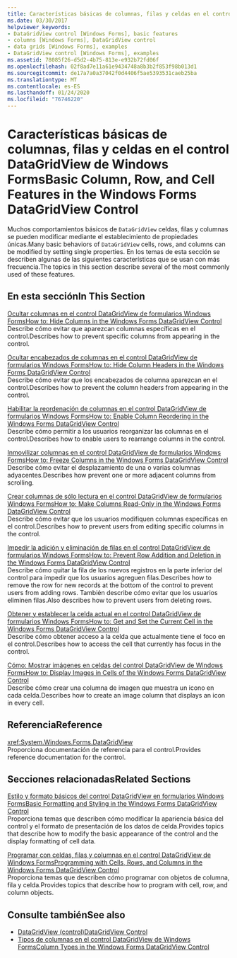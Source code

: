 ```yaml
---
title: Características básicas de columnas, filas y celdas en el control DataGridView
ms.date: 03/30/2017
helpviewer_keywords:
- DataGridView control [Windows Forms], basic features
- columns [Windows Forms], DataGridView control
- data grids [Windows Forms], examples
- DataGridView control [Windows Forms], examples
ms.assetid: 78085f26-d5d2-4b75-813e-e932b72fd06f
ms.openlocfilehash: 02f8ad7e11a61e9434748a8b3b2f853f98b013d1
ms.sourcegitcommit: de17a7a0a37042f0d4406f5ae5393531caeb25ba
ms.translationtype: MT
ms.contentlocale: es-ES
ms.lasthandoff: 01/24/2020
ms.locfileid: "76746220"
---
```

# <a name="basic-column-row-and-cell-features-in-the-windows-forms-datagridview-control"></a><span data-ttu-id="d84cd-102">Características básicas de columnas, filas y celdas en el control DataGridView de Windows Forms</span><span class="sxs-lookup"><span data-stu-id="d84cd-102">Basic Column, Row, and Cell Features in the Windows Forms DataGridView Control</span></span>
<span data-ttu-id="d84cd-103">Muchos comportamientos básicos de `DataGridView` celdas, filas y columnas se pueden modificar mediante el establecimiento de propiedades únicas.</span><span class="sxs-lookup"><span data-stu-id="d84cd-103">Many basic behaviors of `DataGridView` cells, rows, and columns can be modified by setting single properties.</span></span> <span data-ttu-id="d84cd-104">En los temas de esta sección se describen algunas de las siguientes características que se usan con más frecuencia.</span><span class="sxs-lookup"><span data-stu-id="d84cd-104">The topics in this section describe several of the most commonly used of these features.</span></span>  
  
## <a name="in-this-section"></a><span data-ttu-id="d84cd-105">En esta sección</span><span class="sxs-lookup"><span data-stu-id="d84cd-105">In This Section</span></span>  
 [<span data-ttu-id="d84cd-106">Ocultar columnas en el control DataGridView de formularios Windows Forms</span><span class="sxs-lookup"><span data-stu-id="d84cd-106">How to: Hide Columns in the Windows Forms DataGridView Control</span></span>](how-to-hide-columns-in-the-windows-forms-datagridview-control.md)  
 <span data-ttu-id="d84cd-107">Describe cómo evitar que aparezcan columnas específicas en el control.</span><span class="sxs-lookup"><span data-stu-id="d84cd-107">Describes how to prevent specific columns from appearing in the control.</span></span>  
  
 [<span data-ttu-id="d84cd-108">Ocultar encabezados de columnas en el control DataGridView de formularios Windows Forms</span><span class="sxs-lookup"><span data-stu-id="d84cd-108">How to: Hide Column Headers in the Windows Forms DataGridView Control</span></span>](how-to-hide-column-headers-in-the-windows-forms-datagridview-control.md)  
 <span data-ttu-id="d84cd-109">Describe cómo evitar que los encabezados de columna aparezcan en el control.</span><span class="sxs-lookup"><span data-stu-id="d84cd-109">Describes how to prevent the column headers from appearing in the control.</span></span>  
  
 [<span data-ttu-id="d84cd-110">Habilitar la reordenación de columnas en el control DataGridView de formularios Windows Forms</span><span class="sxs-lookup"><span data-stu-id="d84cd-110">How to: Enable Column Reordering in the Windows Forms DataGridView Control</span></span>](how-to-enable-column-reordering-in-the-windows-forms-datagridview-control.md)  
 <span data-ttu-id="d84cd-111">Describe cómo permitir a los usuarios reorganizar las columnas en el control.</span><span class="sxs-lookup"><span data-stu-id="d84cd-111">Describes how to enable users to rearrange columns in the control.</span></span>  
  
 [<span data-ttu-id="d84cd-112">Inmovilizar columnas en el control DataGridView de formularios Windows Forms</span><span class="sxs-lookup"><span data-stu-id="d84cd-112">How to: Freeze Columns in the Windows Forms DataGridView Control</span></span>](how-to-freeze-columns-in-the-windows-forms-datagridview-control.md)  
 <span data-ttu-id="d84cd-113">Describe cómo evitar el desplazamiento de una o varias columnas adyacentes.</span><span class="sxs-lookup"><span data-stu-id="d84cd-113">Describes how prevent one or more adjacent columns from scrolling.</span></span>  
  
 [<span data-ttu-id="d84cd-114">Crear columnas de sólo lectura en el control DataGridView de formularios Windows Forms</span><span class="sxs-lookup"><span data-stu-id="d84cd-114">How to: Make Columns Read-Only in the Windows Forms DataGridView Control</span></span>](how-to-make-columns-read-only-in-the-windows-forms-datagridview-control.md)  
 <span data-ttu-id="d84cd-115">Describe cómo evitar que los usuarios modifiquen columnas específicas en el control.</span><span class="sxs-lookup"><span data-stu-id="d84cd-115">Describes how to prevent users from editing specific columns in the control.</span></span>  
  
 [<span data-ttu-id="d84cd-116">Impedir la adición y eliminación de filas en el control DataGridView de formularios Windows Forms</span><span class="sxs-lookup"><span data-stu-id="d84cd-116">How to: Prevent Row Addition and Deletion in the Windows Forms DataGridView Control</span></span>](prevent-row-addition-and-deletion-datagridview.md)  
 <span data-ttu-id="d84cd-117">Describe cómo quitar la fila de los nuevos registros en la parte inferior del control para impedir que los usuarios agreguen filas.</span><span class="sxs-lookup"><span data-stu-id="d84cd-117">Describes how to remove the row for new records at the bottom of the control to prevent users from adding rows.</span></span> <span data-ttu-id="d84cd-118">También describe cómo evitar que los usuarios eliminen filas.</span><span class="sxs-lookup"><span data-stu-id="d84cd-118">Also describes how to prevent users from deleting rows.</span></span>  
  
 [<span data-ttu-id="d84cd-119">Obtener y establecer la celda actual en el control DataGridView de formularios Windows Forms</span><span class="sxs-lookup"><span data-stu-id="d84cd-119">How to: Get and Set the Current Cell in the Windows Forms DataGridView Control</span></span>](get-and-set-the-current-cell-wf-datagridview-control.md)  
 <span data-ttu-id="d84cd-120">Describe cómo obtener acceso a la celda que actualmente tiene el foco en el control.</span><span class="sxs-lookup"><span data-stu-id="d84cd-120">Describes how to access the cell that currently has focus in the control.</span></span>  
  
 [<span data-ttu-id="d84cd-121">Cómo: Mostrar imágenes en celdas del control DataGridView de Windows Forms</span><span class="sxs-lookup"><span data-stu-id="d84cd-121">How to: Display Images in Cells of the Windows Forms DataGridView Control</span></span>](how-to-display-images-in-cells-of-the-windows-forms-datagridview-control.md)  
 <span data-ttu-id="d84cd-122">Describe cómo crear una columna de imagen que muestra un icono en cada celda.</span><span class="sxs-lookup"><span data-stu-id="d84cd-122">Describes how to create an image column that displays an icon in every cell.</span></span>  
  
## <a name="reference"></a><span data-ttu-id="d84cd-123">Referencia</span><span class="sxs-lookup"><span data-stu-id="d84cd-123">Reference</span></span>  
 <xref:System.Windows.Forms.DataGridView>  
 <span data-ttu-id="d84cd-124">Proporciona documentación de referencia para el control.</span><span class="sxs-lookup"><span data-stu-id="d84cd-124">Provides reference documentation for the control.</span></span>  
  
## <a name="related-sections"></a><span data-ttu-id="d84cd-125">Secciones relacionadas</span><span class="sxs-lookup"><span data-stu-id="d84cd-125">Related Sections</span></span>  
 [<span data-ttu-id="d84cd-126">Estilo y formato básicos del control DataGridView en formularios Windows Forms</span><span class="sxs-lookup"><span data-stu-id="d84cd-126">Basic Formatting and Styling in the Windows Forms DataGridView Control</span></span>](basic-formatting-and-styling-in-the-windows-forms-datagridview-control.md)  
 <span data-ttu-id="d84cd-127">Proporciona temas que describen cómo modificar la apariencia básica del control y el formato de presentación de los datos de celda.</span><span class="sxs-lookup"><span data-stu-id="d84cd-127">Provides topics that describe how to modify the basic appearance of the control and the display formatting of cell data.</span></span>  
  
 [<span data-ttu-id="d84cd-128">Programar con celdas, filas y columnas en el control DataGridView de Windows Forms</span><span class="sxs-lookup"><span data-stu-id="d84cd-128">Programming with Cells, Rows, and Columns in the Windows Forms DataGridView Control</span></span>](programming-with-cells-rows-and-columns-in-the-datagrid.md)  
 <span data-ttu-id="d84cd-129">Proporciona temas que describen cómo programar con objetos de columna, fila y celda.</span><span class="sxs-lookup"><span data-stu-id="d84cd-129">Provides topics that describe how to program with cell, row, and column objects.</span></span>  
  
## <a name="see-also"></a><span data-ttu-id="d84cd-130">Consulte también</span><span class="sxs-lookup"><span data-stu-id="d84cd-130">See also</span></span>

- [<span data-ttu-id="d84cd-131">DataGridView (control)</span><span class="sxs-lookup"><span data-stu-id="d84cd-131">DataGridView Control</span></span>](datagridview-control-windows-forms.md)
- [<span data-ttu-id="d84cd-132">Tipos de columnas en el control DataGridView de Windows Forms</span><span class="sxs-lookup"><span data-stu-id="d84cd-132">Column Types in the Windows Forms DataGridView Control</span></span>](column-types-in-the-windows-forms-datagridview-control.md)
